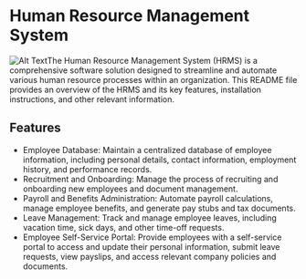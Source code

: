 # Human Resource Management System
![Alt Text](https://github.com/Miral086/Human-Resource-Management-System/blob/main/HRM-video.gif)The Human Resource Management System (HRMS) is a comprehensive software solution designed to streamline and automate various human resource processes within an organization. This README file provides an overview of the HRMS and its key features, installation instructions, and other relevant information.

## Features

- Employee Database: Maintain a centralized database of employee information, including personal details, contact information, employment history, and performance records.
- Recruitment and Onboarding: Manage the process of recruiting and onboarding new employees and document management.
- Payroll and Benefits Administration: Automate payroll calculations, manage employee benefits, and generate pay stubs and tax documents.
- Leave Management: Track and manage employee leaves, including vacation time, sick days, and other time-off requests.
- Employee Self-Service Portal: Provide employees with a self-service portal to access and update their personal information, submit leave requests, view payslips, and access relevant company policies and documents.

